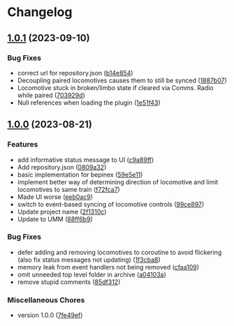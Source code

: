 # Changelog

## [1.0.1](https://github.com/Sophon96/dvNoCableMU/compare/v1.0.0...v1.0.1) (2023-09-10)


### Bug Fixes

* correct url for repository.json ([b14e854](https://github.com/Sophon96/dvNoCableMU/commit/b14e854bacb641dbb6b2aacde50c87f180799810))
* Decoupling paired locomotives causes them to still be synced ([1887b07](https://github.com/Sophon96/dvNoCableMU/commit/1887b07b4e8fbb0d4375cb73013461b95fa6e6ee))
* Locomotive stuck in broken/limbo state if cleared via Comms. Radio while paired ([703929d](https://github.com/Sophon96/dvNoCableMU/commit/703929d1e4342f56caaa56ef8b935bb237910a08))
* Null references when loading the plugin ([1e51f43](https://github.com/Sophon96/dvNoCableMU/commit/1e51f43d7aba325008d5ddd6c8843248f0cced68))

## [1.0.0](https://github.com/Sophon96/dvNoCableMU/compare/v1.0.0...v1.0.0) (2023-08-21)


### Features

* add informative status message to UI ([c9a89ff](https://github.com/Sophon96/dvNoCableMU/commit/c9a89ffbbba1cf247dd3a102acf128203dced069))
* Add repository.json ([0809a32](https://github.com/Sophon96/dvNoCableMU/commit/0809a32733e2bc83270b8c9b58466f4259868382))
* basic implementation for bepinex ([59e5e11](https://github.com/Sophon96/dvNoCableMU/commit/59e5e1188cb8d681a5e7f4c02083b42ecb9342fb))
* implement better way of determining direction of locomotive and limit locomotives to same train ([f72fca7](https://github.com/Sophon96/dvNoCableMU/commit/f72fca732bc5a61371955cd0489f660a9a904cb1))
* Made UI worse ([eeb0ac9](https://github.com/Sophon96/dvNoCableMU/commit/eeb0ac960900347c1705d02ce97fa2b0a0f31201))
* switch to event-based syncing of locomotive controls ([99ce897](https://github.com/Sophon96/dvNoCableMU/commit/99ce897addac73226fab2a5b33c223648b34f533))
* Update project name ([2f1310c](https://github.com/Sophon96/dvNoCableMU/commit/2f1310cc55266bdd7d1483705fcb094faafc732d))
* Update to UMM ([88ff6b9](https://github.com/Sophon96/dvNoCableMU/commit/88ff6b95df4e5e63e45309311c78ee73a342a433))


### Bug Fixes

* defer adding and removing locomotives to coroutine to avoid flickering (also fix status messages not updating) ([1f3cba8](https://github.com/Sophon96/dvNoCableMU/commit/1f3cba8cd96a14c0d0585065b0f695932ad1ba38))
* memory leak from event handlers not being removed ([cfaa109](https://github.com/Sophon96/dvNoCableMU/commit/cfaa10924dba5a47dce4e9871f4cfd8d6aa0ce42))
* omit unneeded top level folder in archive ([a04103a](https://github.com/Sophon96/dvNoCableMU/commit/a04103a835b3c81a92a325b8312a633776c79957))
* remove stupid comments ([85df312](https://github.com/Sophon96/dvNoCableMU/commit/85df312043a6dbdd71cec231c76d1b654cd33138))


### Miscellaneous Chores

* version 1.0.0 ([7fe49ef](https://github.com/Sophon96/dvNoCableMU/commit/7fe49efd7bec9da99fa2e266a00ab501481bb974))
